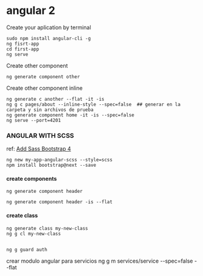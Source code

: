 # angular 2

Create your aplication by terminal

	sudo npm install angular-cli -g
	ng fisrt-app
	cd first-app
	ng serve

Create other component

	ng generate component other

Create other component inline

	ng generate c another --flat -it -is
	ng g c pages/about --inline-style --spec=false  ## generar en la carpeta y sin archivos de prueba
	ng generate component home -it -is --spec=false
	ng serve --port=4201


### ANGULAR WITH SCSS
ref: [Add Sass Bootstrap 4](https://github.com/angular/angular-cli/wiki/stories-include-bootstrap)

	ng new my-app-angular-scss --style=scss
	npm install bootstrap@next --save


#### create components

	ng generate component header

	ng generate component header -is --flat

#### create class

	ng generate class my-new-class
	ng g cl my-new-class


	ng g guard auth

crear modulo angular para servicios
	ng g m services/service --spec=false --flat
